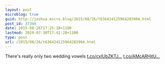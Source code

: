 ```yaml
---
layout: post
microblog: true
guid: http://joshua.micro.blog/2015/08/26/t636424125964283904.html
post_id: 37344
date: 2015-08-26T17:25:10+1100
lastmod: 2019-07-30T17:41:28+1100
type: post
url: /2015/08/26/t636424125964283904.html
---
```

There's really only two wedding vowels [t.co/cxIUbZKTJ...](http://t.co/cxIUbZKTJi) [t.co/AMcARHjtU...](http://t.co/AMcARHjtUR)

